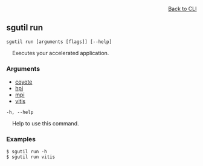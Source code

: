 <div id="readme" class="Box-body readme blob js-code-block-container">
<article class="markdown-body entry-content p-3 p-md-6" itemprop="text">
<p align="right">
<a href="https://github.com/fpgasystems/hacc/blob/main/cli/README.md#cli">Back to CLI</a>
</p>

## sgutil run

<code>sgutil run [arguments [flags]] [--help]</code>
<p>
  &nbsp; &nbsp; Executes your accelerated application.
</p>

### Arguments

* [coyote](./sgutil-run-coyote.md#sgutil-run-coyote)
* [hpi](./sgutil-run-hpi.md#sgutil-run-hip)
* [mpi](./sgutil-run-mpi.md#sgutil-run-mpi)
* [vitis](./sgutil-run-vitis.md#sgutil-run-vitis)

<code>-h, --help</code>
<p>
  &nbsp; &nbsp; Help to use this command.
</p>

### Examples
```
$ sgutil run -h
$ sgutil run vitis
```